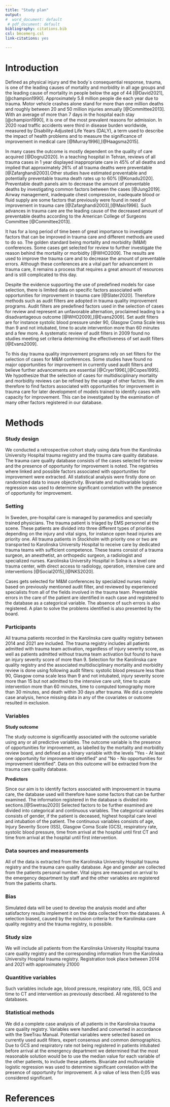 ```yaml
---
title: "Study plan"
output:
#  word_document: default
 # pdf_document: default
bibliography: citations.bib
csl: bmcemerg.csl
link-citations: yes

---
```


# Introduction

Defined as physical injury and the body´s consequential response, trauma, is one of the leading causes of mortality and morbidity in all age groups and the leading cause of mortality in people below the age of 44 [@David2021],[@champion1990]. Approximately 5.8 million people die each year due to trauma. Motor vehicle crashes alone stand for more than one million deaths and roughly between 20 and 50 million injuries annually [@Committee2013]. With an average of more than 7 days in the hospital each stay [@champion1990], it is one of the most prevalent reasons for admission. In 2020 road traffic accidents were third in disease burden worldwide, measured by Disability-Adjusted Life Years (DALY),  a term used to describe the impact of health problems and to measure the significance of improvement in medical care [@Murray1996],[@Haagsma2015].

In many cases the outcome is mostly dependent on the quality of care acquired [@Dogrul2020]. In a teaching hospital in Tehran, reviews of all trauma cases in 1 year displayed inappropriate care in 45% of all deaths and implied that approximately 26% of all trauma deaths were preventable [@Zafarghandi2003].Other studies have estimated preventable and potentially preventable trauma death rates up to 60% [@Konadu2020]. Preventable death panels aim to decrease the amount of preventable deaths by investigating common factors between the cases [@Jung2019]. Airway management, inadequate chest compression, inadequate blood or fluid supply are some factors that previously were found in need of improvement in trauma care [@Zafarghandi2003],[@Maio1996]. Such advances in trauma care are the leading cause of the decreased amount of preventable deaths according to the American College of Surgeons Committee [@Committee2013].

It has for a long period of time been of great importance to investigate factors that can be improved in trauma care and different methods are used to do so. The golden standard being mortality and morbidity (M&M) conferences. Some cases get selected for review to further investigate the reason behind the mortality or morbidity [@WHO2009]. The results are used to improve the trauma care and to decrease the amount of preventable errors. Although these conferences are a vital part for advancement in trauma care, it remains a process that requires a great amount of resources and is still complicated to this day.

Despite the evidence supporting the use of predefined models for case selection, there is limited data on specific factors associated with opportunities for improvement in trauma care [@Slater2020]. Therefore methods such as audit filters are adopted in trauma quality improvement programs. Audit filters are predefined factors used in the selection of cases for review and represent an unfavorable alternation, proclaimed leading to a disadvantageous outcome [@WHO2009],[@Evans2009]. Set audit filters are for instance systolic blood pressure under 90, Glasgow Coma Scale less than 9 and not intubated, time to acute intervention more than 60 minutes and a few more. A systematic review of audit filters in 2009 found no studies meeting set criteria determining the effectiveness of set audit filters [@Evans2009].

To this day trauma quality improvement programs rely on set filters for the selection of cases for M&M conferences. Some studies have found no major opportunities for improvement in currently used audit filters and believe further advancements are essential [@Cryer1996],[@Copes1995]. We hypothesize that the selection of cases for multidisciplinary mortality and morbidity reviews can be refined by the usage of other factors. We aim therefore to find factors associated with opportunities for improvement in trauma care for later development of models trained to identify cases with capacity for improvement. This can be investigated by the examination of many other factors registered in our database.

# Methods

### Study design

We conducted a retrospective cohort study using data from the Karolinska University Hospital trauma registry and the trauma care quality database. The trauma care quality database consists of the cases selected for review and the presence of opportunity for improvement is noted. The registries where linked and possible factors associated with opportunities for improvement were extracted. All statistical analysis were firstly done on randomized data to insure objectivity. Bivariate and multivariable logistic regression was used to determine significant correlation with the presence of opportunity for improvement. 

### Setting

In Sweden, pre-hospital care is managed by paramedics and specially trained physicians. The trauma patient is triaged by EMS personnel at the scene. These patients are divided into three different types of priorities depending on the injury and vital signs, for instance open head injuries are priority one. All trauma patients in Stockholm with priority one or two are transported to Karolinska University Hospital to receive care by dedicated trauma teams with sufficient competence. These teams consist of a trauma surgeon, an anesthetist, an orthopedic surgeon, a radiologist and specialized nurses. Karolinska University Hospital in Solna is a level one trauma center, with direct access to radiology, operation, intensive care and interventions [@Social2015],[@NKS2020].

Cases gets selected for M&M conferences by specialized nurses mainly based on previously mentioned audit filter, and reviewed by experienced specialists from all of the fields involved in the trauma team. Preventable errors in the care of the patient are identified in each case and registered to the database as a categorical variable. The absence of such errors is also registered. A plan to solve the problems identified is also presented by the board.

### Participants

All trauma patients recorded in the Karolinska care quality registry between 2014 and 2021 are included. The trauma registry includes all patients admitted with trauma team activation, regardless of injury severity score, as well as patients admitted without trauma team activation but found to have an injury severity score of more than 9. Selection for the Karolinska care quality registry and the associated multidisciplinary mortality and morbidity review is done using following audit filters: systolic blood pressure less than 90, Glasgow coma scale less than 9 and not intubated, injury severity score more than 15 but not admitted to the intensive care unit, time to acute intervention more than 60 minutes, time to computed tomography more than 30 minutes, and death within 30 days after trauma. We did a complete case analysis, hence missing data in any of the covariates or outcome resulted in exclusion. 

### Variables

**Study outcome**

The study outcome is significantly associated with the outcome variable using any or all predictive variables. The outcome variable is the presence of opportunities for improvement, as labelled by the mortality and morbidity review board, and defined as a binary variable with the levels "Yes - At least one opportunity for improvement identified" and "No - No opportunities for improvement identified". Data on this outcome will be extracted from the trauma care quality database. 

**Predictors**

Since our aim is to identify factors associated with improvement in trauma care, the database used will therefore have some factors that can be further examined. The information registered in the database is divided into sections.[@Swetrau2020] Selected factors to be further examined are divided into categorical and continuous variables. The categorical variables consists of gender, if the patient is deceased, highest hospital care level and intubation of the patient. The continuous variables consists of age, Injury Severity Score (ISS), Glasgow Coma Scale (GCS), respiratory rate, systolic blood pressure, time from arrival at the hospital until first CT and time from arrival at the hospital until first intervention.

### Data sources and measurements

All of the data is extracted from the Karolinska University Hospital trauma registry and the trauma care quality database. Age and gender are collected from the patients personal number. Vital signs are measured on arrival to the emergency department by staff and the other variables are registered from the patients charts.

### Bias

Simulated data will be used to develop the analysis model and after satisfactory results implement it on the data collected from the databases. A selection biased, caused by the inclusion criteria for the Karolinska care quality registry and the trauma registry, is possible.

### Study size

We will include all patients from the Karolinska University Hospital trauma care quality registry and the corresponding information from the Karolinska University Hospital trauma registry. Registration took place between 2014 and 2021 with approximately 21000

### Quantitive variables

Such variables include age, blood pressure, respiratory rate, ISS, GCS and time to CT and intervention as previously described. All registered to the databases.

### Statistical methods

We did a complete case analysis of all patients in the Karolinska trauma care quality registry. Variables were handled and converted in accordance with the SweTrau Manual. Potential variables were selected based on currently used audit filters, expert consensus and common demographics. Due to GCS and respiratory rate not being registered in patients intubated before arrival at the emergency department we determined that the most reasonable solution would be to use the median value for each variable of the other patients, to include these patients. Bivariate and multivariable logistic regression was used to determine significant correlation with the presence of opportunity for improvement. A p value of less then 0,05 was considered significant.

# References

